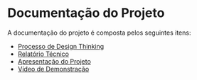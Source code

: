 # Documentação do Projeto

A documentação do projeto é composta pelos seguintes itens: 
 - [Processo de Design Thinking](Miro.pdf)
 - [Relatório Técnico](relatorio/Relatorio%20Tecnico.md)
 - [Apresentação do Projeto](apresentacao/apresentacao%20-%20TEMPLATE.pptx)
 - [Vídeo de Demonstração](https://youtube.com)

